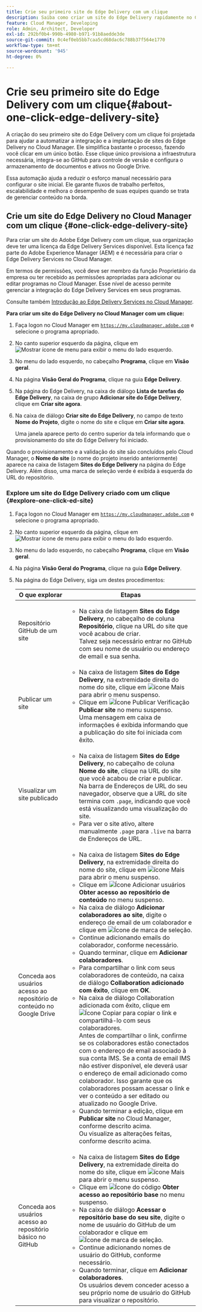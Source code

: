 ```yaml
---
title: Crie seu primeiro site do Edge Delivery com um clique
description: Saiba como criar um site do Edge Delivery rapidamente no Cloud Manager com apenas um clique.
feature: Cloud Manager, Developing
role: Admin, Architect, Developer
exl-id: 292bf0b4-990b-4980-b971-91b8aedde3de
source-git-commit: 0c4ef0eb5bb7caa5cd68dac6c788b37f564e1770
workflow-type: tm+mt
source-wordcount: '945'
ht-degree: 0%

---
```


# Crie seu primeiro site do Edge Delivery com um clique{#about-one-click-edge-delivery-site}

A criação do seu primeiro site do Edge Delivery com um clique foi projetada para ajudar a automatizar a integração e a implantação de sites do Edge Delivery no Cloud Manager. Ele simplifica bastante o processo, fazendo você clicar em um único botão. Esse clique único provisiona a infraestrutura necessária, integra-se ao GitHub para controle de versão e configura o armazenamento de documentos e ativos no Google Drive.

Essa automação ajuda a reduzir o esforço manual necessário para configurar o site inicial. Ele garante fluxos de trabalho perfeitos, escalabilidade e melhora o desempenho de suas equipes quando se trata de gerenciar conteúdo na borda.

<!-- Check out this quick 2-minute video for a step-by-step walkthrough on creating your first Edge Delivery site—no hassle, just one click.

>[!VIDEO](https://video.tv.adobe.com/v/3458975?quality=12&learn=on) -->



<!-- >
## Practical use cases {#use-cases}

| Use case | Description |
| --- | --- |
| Website and application deployment | <ul><li>Automate the hosting and delivery of static or dynamic sites.</li><li>Ensure fast performance through edge caching. </li></ul> |
| API gateway and content delivery | <ul><li>Optimize API responses by caching data at the edge.</li><li>Reduce backend load and improved response times. </li></ul> |
| Real-time content updates | <ul><li>Instant deployment of new content across edge locations.</li><li>Support integration with automated content pipelines. </li></ul> |
| Edge computing workloads | <ul><li>Support serverless computing to process workloads closer to users.</li><li>Reduce latency and enhance performance. </li></ul> |
| Security and governance | <ul><li>Security is provided with integrated DDoS (Distributed Denial of Service) protection and WAF (Web Application Firewall) integration.</li><li>Ensure that content is delivered securely through TLS (Transport Security Layer) encryption. </li></ul> |
-->





## Crie um site do Edge Delivery no Cloud Manager com um clique {#one-click-edge-delivery-site}

Para criar um site do Adobe Edge Delivery com um clique, sua organização deve ter uma licença da Edge Delivery Services disponível. Esta licença faz parte do Adobe Experience Manager (AEM) e é necessária para criar o Edge Delivery Services no Cloud Manager.

Em termos de permissões, você deve ser membro da função Proprietário da empresa ou ter recebido as permissões apropriadas para adicionar ou editar programas no Cloud Manager. Esse nível de acesso permite gerenciar a integração do Edge Delivery Services em seus programas.

Consulte também [Introdução ao Edge Delivery Services no Cloud Manager](/help/implementing/cloud-manager/edge-delivery/introduction-to-edge-delivery-services.md).

<!-- PROPER AEM BOT CONFIGURATIONS MUST BE IN PLACE FIRST FOR AUTOMATIC CONTENT UPDATES? TRUE or FALSE? -->

**Para criar um site do Edge Delivery no Cloud Manager com um clique:**

1. Faça logon no Cloud Manager em [`https://my.cloudmanager.adobe.com`](https://my.cloudmanager.adobe.com/) e selecione o programa apropriado.
1. No canto superior esquerdo da página, clique em ![Mostrar ícone de menu](https://spectrum.adobe.com/static/icons/workflow_18/Smock_ShowMenu_18_N.svg) para exibir o menu do lado esquerdo.
1. No menu do lado esquerdo, no cabeçalho **Programa**, clique em **Visão geral**.
1. Na página **Visão Geral do Programa**, clique na guia **Edge Delivery**.
1. Na página do Edge Delivery, na caixa de diálogo **Lista de tarefas do Edge Delivery**, na caixa de grupo **Adicionar site do Edge Delivery**, clique em **Criar site agora**.
1. Na caixa de diálogo **Criar site do Edge Delivery**, no campo de texto **Nome do Projeto**, digite o nome do site e clique em **Criar site agora**.

   Uma janela aparece perto do centro superior da tela informando que o provisionamento do site do Edge Delivery foi iniciado.

Quando o provisionamento e a validação do site são concluídos pelo Cloud Manager, o **Nome do site** (o nome do projeto inserido anteriormente) aparece na caixa de listagem **Sites do Edge Delivery** na página do Edge Delivery. Além disso, uma marca de seleção verde é exibida à esquerda do URL do repositório.


### Explore um site do Edge Delivery criado com um clique {#explore-one-click-ed-site}

1. Faça logon no Cloud Manager em [`https://my.cloudmanager.adobe.com`](https://my.cloudmanager.adobe.com/) e selecione o programa apropriado.
1. No canto superior esquerdo da página, clique em ![Mostrar ícone de menu](https://spectrum.adobe.com/static/icons/workflow_18/Smock_ShowMenu_18_N.svg) para exibir o menu do lado esquerdo.
1. No menu do lado esquerdo, no cabeçalho **Programa**, clique em **Visão geral**.
1. Na página **Visão Geral do Programa**, clique na guia **Edge Delivery**.
1. Na página do Edge Delivery, siga um destes procedimentos:

   | O que explorar | Etapas |
   | --- | --- |
   | Repositório GitHub de um site | <ul><li>Na caixa de listagem **Sites do Edge Delivery**, no cabeçalho de coluna **Repositório**, clique na URL do site que você acabou de criar.<br>Talvez seja necessário entrar no GitHub com seu nome de usuário ou endereço de email e sua senha.</li> |
   | Publicar um site | <ul><li> Na caixa de listagem **Sites do Edge Delivery**, na extremidade direita do nome do site, clique em ![ícone Mais](https://spectrum.adobe.com/static/icons/workflow_18/Smock_More_18_N.svg) para abrir o menu suspenso.</li><li>Clique em ![Ícone Publicar Verificação](https://spectrum.adobe.com/static/icons/workflow_18/Smock_PublishCheck_18_N.svg) **Publicar site** no menu suspenso.<br>Uma mensagem em caixa de informações é exibida informando que a publicação do site foi iniciada com êxito.</li></ul> |
   | Visualizar um site publicado | <ul><li>Na caixa de listagem **Sites do Edge Delivery**, no cabeçalho de coluna **Nome do site**, clique na URL do site que você acabou de criar e publicar.<br>Na barra de Endereços de URL do seu navegador, observe que a URL do site termina com `.page`, indicando que você está visualizando uma visualização do site.</li><li>Para ver o site ativo, altere manualmente `.page` para `.live` na barra de Endereços de URL.</li></ul> |
   | Conceda aos usuários acesso ao repositório de conteúdo no Google Drive | <ul><li> Na caixa de listagem **Sites do Edge Delivery**, na extremidade direita do nome do site, clique em ![ícone Mais](https://spectrum.adobe.com/static/icons/workflow_18/Smock_More_18_N.svg) para abrir o menu suspenso.</li><li>Clique em ![Ícone Adicionar usuários](https://spectrum.adobe.com/static/icons/workflow_18/Smock_UsersAdd_18_N.svg) **Obter acesso ao repositório de conteúdo** no menu suspenso.</li><li>Na caixa de diálogo **Adicionar colaboradores ao site**, digite o endereço de email de um colaborador e clique em ![Ícone de marca de seleção](https://spectrum.adobe.com/static/icons/workflow_18/Smock_Checkmark_18_N.svg).</li><li>Continue adicionando emails do colaborador, conforme necessário.</li><li>Quando terminar, clique em **Adicionar colaboradores**.</li><li>Para compartilhar o link com seus colaboradores de conteúdo, na caixa de diálogo **Collaboration adicionado com êxito**, clique em **OK**.</li><li>Na caixa de diálogo Collaboration adicionada com êxito, clique em ![Ícone Copiar](https://spectrum.adobe.com/static/icons/workflow_18/Smock_Copy_18_N.svg) para copiar o link e compartilhá-lo com seus colaboradores.<br>Antes de compartilhar o link, confirme se os colaboradores estão conectados com o endereço de email associado à sua conta IMS. Se a conta de email IMS não estiver disponível, ele deverá usar o endereço de email adicionado como colaborador. Isso garante que os colaboradores possam acessar o link e ver o conteúdo a ser editado ou atualizado no Google Drive.</li><li>Quando terminar a edição, clique em **Publicar site** no Cloud Manager, conforme descrito acima.<br>Ou visualize as alterações feitas, conforme descrito acima.</li></ul> |
   | Conceda aos usuários acesso ao repositório básico no GitHub | <ul><li> Na caixa de listagem **Sites do Edge Delivery**, na extremidade direita do nome do site, clique em ![ícone Mais](https://spectrum.adobe.com/static/icons/workflow_18/Smock_More_18_N.svg) para abrir o menu suspenso.</li><li>Clique em ![Ícone do código](https://spectrum.adobe.com/static/icons/workflow_18/Smock_Code_18_N.svg) **Obter acesso ao repositório base** no menu suspenso.</li><li>Na caixa de diálogo **Acessar o repositório base do seu site**, digite o nome de usuário do GitHub de um colaborador e clique em ![Ícone de marca de seleção](https://spectrum.adobe.com/static/icons/workflow_18/Smock_Checkmark_18_N.svg).</li><li>Continue adicionando nomes de usuário do GitHub, conforme necessário.</li><li>Quando terminar, clique em **Adicionar colaboradores**.</li>Os usuários devem conceder acesso a seu próprio nome de usuário do GitHub para visualizar o repositório. |
